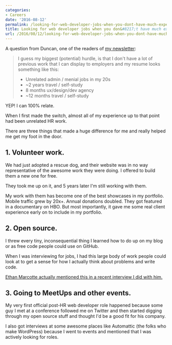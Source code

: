 ```yaml
---
categories:
- Careers
date: '2016-08-12'
permalink: /looking-for-web-developer-jobs-when-you-dont-have-much-experience/
title: Looking for web developer jobs when you don&#8217;t have much experience
url: /2016/08/12/looking-for-web-developer-jobs-when-you-dont-have-much-experience
---
```


A question from Duncan, one of the readers of [my newsletter](https://gomakethings.com/newsletter/):

> I guess my biggest (potential) hurdle, is that I don't have a lot of previous work that I can display to employers and my resume looks something like this: 
> - Unrelated admin / menial jobs in my 20s
> - ~2 years travel / self-study
> - 8 months ux/design/dev agency
> - ~12 months travel / self-study 

YEP! I can 100% relate.

When I first made the switch, almost all of my experience up to that point had been unrelated HR work.

There are three things that made a huge difference for me and really helped me get my foot in the door.

## 1. Volunteer work.

We had just adopted a rescue dog, and their website was in no way representative of the awesome work they were doing. I offered to build them a new one for free.

They took me up on it, and 5 years later I'm still working with them.

My work with them has become one of the best showcases in my portfolio. Mobile traffic grew by 20x+. Annual donations doubled. They got featured in a documentary on HBO. But most importantly, it gave me some real client experience early on to include in my portfolio.

## 2. Open source.

I threw every tiny, inconsequential thing I learned how to do up on my blog or as free code people could use on GitHub.

When I was interviewing for jobs, I had this large body of work people could look at to get a sense for how I actually think about problems and write code.

[Ethan Marcotte actually mentioned this in a recent interview I did with him.](https://soundcloud.com/cferdinandi/ethan-marcotte)

## 3. Going to MeetUps and other events.

 My very first official post-HR web developer role happened because some guy I met at a conference followed me on Twitter and then started digging through my open source stuff and thought I'd be a good fit for his company.

 I also got interviews at some awesome places like Automattic (the folks who make WordPress) because I went to events and mentioned that I was actively looking for roles.